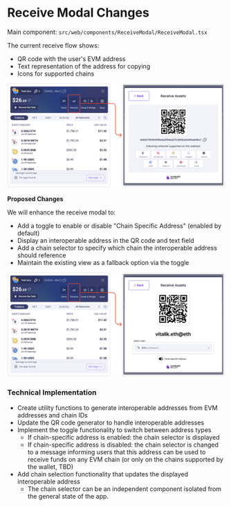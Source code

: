 # Receive Modal Changes

Main component:
`src/web/components/ReceiveModal/ReceiveModal.tsx`

The current receive flow shows:

- QR code with the user's EVM address
- Text representation of the address for copying
- Icons for supported chains

![image.png](../assets/receive-1.png)

**Proposed Changes**

We will enhance the receive modal to:

- Add a toggle to enable or disable "Chain Specific Address" (enabled by default)
- Display an interoperable address in the QR code and text field
- Add a chain selector to specify which chain the interoperable address should reference
- Maintain the existing view as a fallback option via the toggle

![image.png](../assets/receive-2.png)

### Technical Implementation

- Create utility functions to generate interoperable addresses from EVM addresses and chain IDs
- Update the QR code generator to handle interoperable addresses
- Implement the toggle functionality to switch between address types
  - If chain-specific address is enabled: the chain selector is displayed
  - If chain-specific address is disabled: the chain selector is changed to a message informing users that this address can be used to receive funds on any EVM chain (or only on the chains supported by the wallet, TBD)
- Add chain selection functionality that updates the displayed interoperable address
  - The chain selector can be an independent component isolated from the general state of the app.
